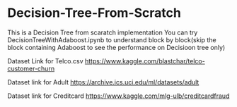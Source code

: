 # Decision-Tree-From-Scratch

This is a Decision Tree from scaratch implementation
You can try DecisionTreeWithAdaboost.ipynb to understand block by block(skip the block containing Adaboost to see the performance on Decisioon tree only)

Dataset Link for Telco.csv
https://www.kaggle.com/blastchar/telco-customer-churn

Dataset link for Adult
https://archive.ics.uci.edu/ml/datasets/adult

Dataset link for Creditcard
https://www.kaggle.com/mlg-ulb/creditcardfraud
